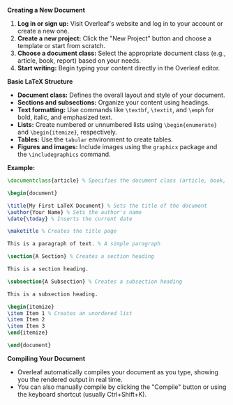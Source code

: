 **Creating a New Document**

1. **Log in or sign up:** Visit Overleaf's website and log in to your account or create a new one.
2. **Create a new project:** Click the "New Project" button and choose a template or start from scratch.
3. **Choose a document class:** Select the appropriate document class (e.g., article, book, report) based on your needs.
4. **Start writing:** Begin typing your content directly in the Overleaf editor.

**Basic LaTeX Structure**

* **Document class:** Defines the overall layout and style of your document.
* **Sections and subsections:** Organize your content using headings.
* **Text formatting:** Use commands like `\textbf`, `\textit`, and `\emph` for bold, italic, and emphasized text.
* **Lists:** Create numbered or unnumbered lists using `\begin{enumerate}` and `\begin{itemize}`, respectively.
* **Tables:** Use the `tabular` environment to create tables.
* **Figures and images:** Include images using the `graphicx` package and the `\includegraphics` command.

**Example:**

```latex
\documentclass{article} % Specifies the document class (article, book, report, etc.)

\begin{document}

\title{My First LaTeX Document} % Sets the title of the document
\author{Your Name} % Sets the author's name
\date{\today} % Inserts the current date

\maketitle % Creates the title page

This is a paragraph of text. % A simple paragraph

\section{A Section} % Creates a section heading

This is a section heading.

\subsection{A Subsection} % Creates a subsection heading

This is a subsection heading.

\begin{itemize}
\item Item 1 % Creates an unordered list
\item Item 2
\item Item 3
\end{itemize}

\end{document}
```

**Compiling Your Document**

* Overleaf automatically compiles your document as you type, showing you the rendered output in real time.
* You can also manually compile by clicking the "Compile" button or using the keyboard shortcut (usually Ctrl+Shift+K).



